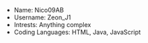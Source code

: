 - Name: Nico09AB
- Username: Zeon_J1
- Intrests: Anything complex
- Coding Languages: HTML, Java, JavaScript

<!---
Nico09AB/Nico09AB is a ✨ special ✨ repository because its `README.md` (this file) appears on your GitHub profile.
You can click the Preview link to take a look at your changes.
--->
